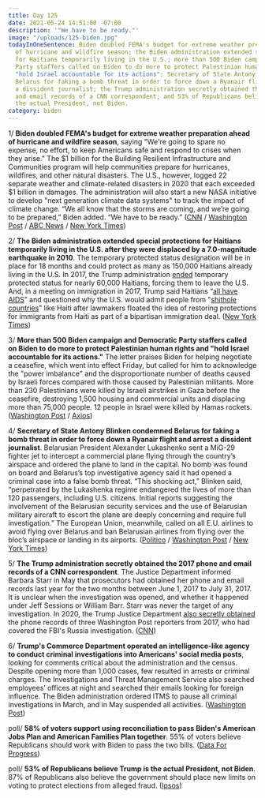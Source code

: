 ```yaml
---
title: Day 125
date: 2021-05-24 14:51:00 -07:00
description: '"We have to be ready."'
image: "/uploads/125-biden.jpg"
todayInOneSentence: Biden doubled FEMA's budget for extreme weather preparation ahead
  of hurricane and wildfire season; the Biden administration extended special protections
  for Haitians temporarily living in the U.S.; more than 500 Biden campaign and Democratic
  Party staffers called on Biden to do more to protect Palestinian human rights and
  "hold Israel accountable for its actions"; Secretary of State Antony Blinken condemned
  Belarus for faking a bomb threat in order to force down a Ryanair flight and arrest
  a dissident journalist; the Trump administration secretly obtained the 2017 phone
  and email records of a CNN correspondent; and 53% of Republicans believe Trump is
  the actual President, not Biden.
category: biden
---
```


1/ **Biden doubled FEMA's budget for extreme weather preparation ahead of hurricane and wildfire season**, saying "We're going to spare no expense, no effort, to keep Americans safe and respond to crises when they arise." The $1 billion for the Building Resilient Infrastructure and Communities program will help communities prepare for hurricanes, wildfires, and other natural disasters. The U.S., however, logged 22 separate weather and climate-related disasters in 2020 that each exceeded $1 billion in damages. The administration will also start a new NASA initiative to develop "next generation climate data systems" to track the impact of climate change. “We all know that the storms are coming, and we’re going to be prepared,” Biden added. “We have to be ready.” ([CNN](https://www.cnn.com/2021/05/24/politics/fema-climate-change-biden-funding/index.html) / [Washington Post](https://www.washingtonpost.com/climate-environment/2021/05/24/biden-hurricanes-fema/) / [ABC News](https://abcnews.go.com/Politics/biden-doubles-funding-prepare-natural-disasters-keeping-climate/story?id=77874588) / [New York Times](https://www.nytimes.com/2021/05/24/climate/biden-fema-disasters.html))

2/ **The Biden administration extended special protections for Haitians temporarily living in the U.S. after they were displaced by a 7.0-magnitude earthquake in 2010**. The temporary protected status designation will be in place for 18 months and could protect as many as 150,000 Haitians already living in the U.S. In 2017, the Trump administration [ended](https://whatthefuckjusthappenedtoday.com/2017/11/21/day-306/#5-nearly-60-000-haitians-living-in-t) temporary protected status for nearly 60,000 Haitians, forcing them to leave the U.S. And, in a meeting on immigration in 2017, Trump said Haitians “[all have AIDS](https://whatthefuckjusthappenedtoday.com/2017/12/26/day-341/#4-in-a-june-meeting-on-immigration-t)” and questioned why the U.S. would admit people from "[shithole countries](https://whatthefuckjusthappenedtoday.com/2018/01/11/day-357/#1-trump-questioned-why-the-us-would)" like Haiti after lawmakers floated the idea of restoring protections for immigrants from Haiti as part of a bipartisan immigration deal. ([New York Times](https://www.nytimes.com/2021/05/22/us/politics/haitians-tps.html))

3/ **More than 500 Biden campaign and Democratic Party staffers called on Biden to do more to protect Palestinian human rights and "hold Israel accountable for its actions."** The letter praises Biden for helping negotiate a ceasefire, which went into effect Friday, but called for him to acknowledge the "power imbalance" and the disproportionate number of deaths caused by Israeli forces compared with those caused by Palestinian militants. More than 230 Palestinians were killed by Israeli airstrikes in Gaza before the ceasefire, destroying 1,500 housing and commercial units and displacing more than 75,000 people. 12 people in Israel were killed by Hamas rockets. ([Washington Post](https://www.washingtonpost.com/politics/2021/05/24/joe-biden-live-updates/#link-VSRFBIMA3FAKRGR7KZQSVNSBCA) / [Axios](https://www.axios.com/israel-biden-palestinians-c3c0f372-156e-4be4-9390-05f976208a96.html))

4/ **Secretary of State Antony Blinken condemned Belarus for faking a bomb threat in order to force down a Ryanair flight and arrest a dissident journalist**. Belarusian President Alexander Lukashenko sent a MiG-29 fighter jet to intercept a commercial plane flying through the country’s airspace and ordered the plane to land in the capital. No bomb was found on board and Belarus’s top investigative agency said it had opened a criminal case into a false bomb threat. “This shocking act,” Blinken said, “perpetrated by the Lukashenka regime endangered the lives of more than 120 passengers, including U.S. citizens. Initial reports suggesting the involvement of the Belarusian security services and the use of Belarusian military aircraft to escort the plane are deeply concerning and require full investigation.” The European Union, meanwhile, called on all E.U. airlines to avoid flying over Belarus and ban Belarusian airlines from flying over the bloc’s airspace or landing in its airports. ([Politico](https://www.politico.com/news/2021/05/23/belarus-plane-arrest-opponent-490430) / [Washington Post](https://www.washingtonpost.com/world/2021/05/24/belarus-ryanair-airplane-hijack-journalist/) / [New York Times](https://www.nytimes.com/2021/05/24/world/europe/european-union-belarus-flight-ban.html))

5/ **The Trump administration secretly obtained the 2017 phone and email records of a CNN correspondent**. The Justice Department informed Barbara Starr in May that prosecutors had obtained her phone and email records last year for the two months between June 1, 2017 to July 31, 2017. It is unclear when the investigation was opened, and whether it happened under Jeff Sessions or William Barr. Starr was never the target of any investigation. In 2020, the Trump Justice Department [also secretly obtained](https://whatthefuckjusthappenedtoday.com/2021/05/07/day-108/#6-trump%E2%80%99s-justice-department-secretl) the phone records of three Washington Post reporters from 2017, who had covered the FBI's Russia investigation. ([CNN](https://www.cnn.com/2021/05/20/politics/trump-secretly-obtained-cnn-reporter-records/index.html))

6/ **Trump's Commerce Department operated an intelligence-like agency to conduct criminal investigations into Americans' social media posts**, looking for comments critical about the administration and the census. Despite opening more than 1,000 cases, few resulted in arrests or criminal charges. The Investigations and Threat Management Service also searched employees’ offices at night and searched their emails looking for foreign influence. The Biden administration ordered ITMS to pause all criminal investigations in March, and in May suspended all activities. ([Washington Post](https://www.washingtonpost.com/investigations/2021/05/24/commerce-department-monitoring-itms/))

poll/ **58% of voters support using reconciliation to pass Biden's American Jobs Plan and American Families Plan together**. 55% of voters believe Republicans should work with Biden to pass the two bills. ([Data For Progress](https://www.dataforprogress.org/blog/2021/5/19/voters-support-american-families-jobs-plan))

poll/ **53% of Republicans believe Trump is the actual President, not Biden**. 87% of Republicans also believe the government should place new limits on voting to protect elections from alleged fraud. ([Ipsos](https://www.ipsos.com/en-us/news_and_polls/over-half-republicans-believe-donald-trump-actual-president-united-states))